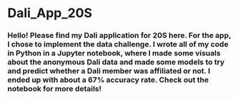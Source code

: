 # Dali_App_20S
### Hello! Please find my Dali application for 20S here. For the app, I chose to implement the data challenge. I wrote all of my code in Python in a Jupyter notebook, where I made some visuals about the anonymous Dali data and made some models to try and predict whether a Dali member was affiliated or not. I ended up with about a 67% accuracy rate. Check out the notebook for more details!
